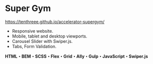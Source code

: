 # Super Gym

https://tenthreee.github.io/accelerator-supergym/

- Responsive website.
- Mobile, tablet and desktop viewports.
- Carousel Slider with Swiper.js.
- Tabs, Form Validation.

**HTML・BEM・SCSS・Flex・Grid・Ally・Gulp・JavaScript・Swiper.js**
